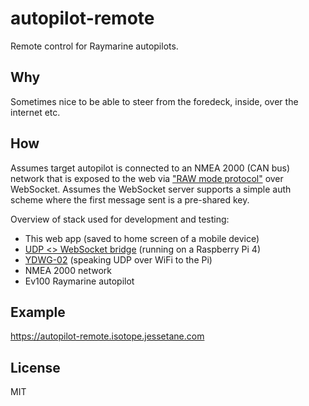 # autopilot-remote
Remote control for Raymarine autopilots.

## Why
Sometimes nice to be able to steer from the foredeck, inside, over the internet etc.

## How
Assumes target autopilot is connected to an NMEA 2000 (CAN bus) network that is exposed to the web via ["RAW mode protocol"](https://www.yachtd.com/downloads/ydnu02.pdf#page=56) over WebSocket. Assumes the WebSocket server supports a simple auth scheme where the first message sent is a pre-shared key.

Overview of stack used for development and testing:
* This web app (saved to home screen of a mobile device)
* [UDP <> WebSocket bridge](https://github.com/jessetane/udp-ws) (running on a Raspberry Pi 4)
* [YDWG-02](https://www.yachtd.com/products/wifi_gateway.html) (speaking UDP over WiFi to the Pi)
* NMEA 2000 network
* Ev100 Raymarine autopilot

## Example
https://autopilot-remote.isotope.jessetane.com

## License
MIT
